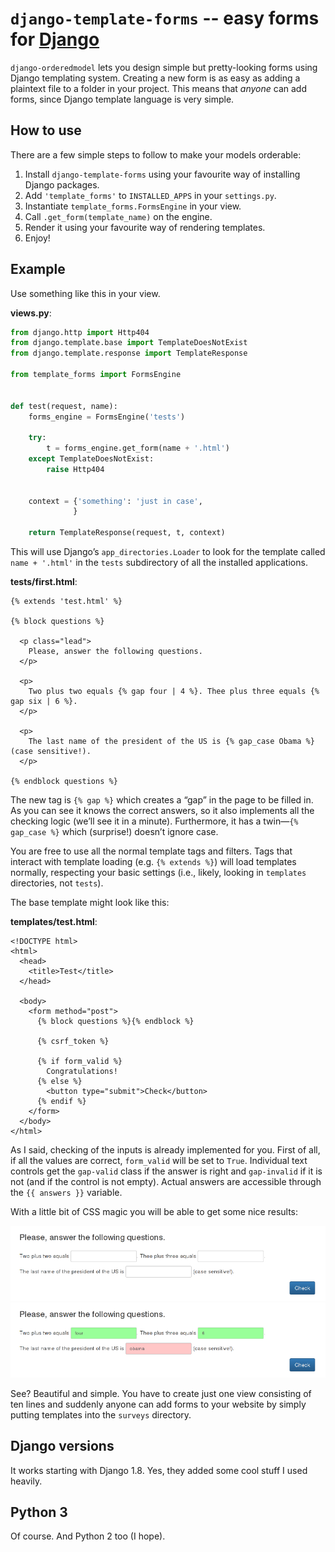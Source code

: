 `django-template-forms` -- easy forms for [Django](http://www.djangoproject.com/)
========================================================

`django-orderedmodel` lets you design simple but pretty-looking forms
using Django templating system. Creating a new form is as easy as
adding a plaintext file to a folder in your project. This means
that _anyone_ can add forms, since Django template language
is very simple.


How to use
-------------

There are a few simple steps to follow to make your models orderable:

1. Install `django-template-forms` using your favourite way of installing Django packages.
3. Add `'template_forms'` to `INSTALLED_APPS` in your `settings.py`.
4. Instantiate `template_forms.FormsEngine` in your view.
5. Call `.get_form(template_name)` on the engine.
6. Render it using your favourite way of rendering templates.
7. Enjoy!


Example
-------

Use something like this in your view.

**views.py**:

```python
from django.http import Http404
from django.template.base import TemplateDoesNotExist
from django.template.response import TemplateResponse

from template_forms import FormsEngine


def test(request, name):
    forms_engine = FormsEngine('tests')

    try:
        t = forms_engine.get_form(name + '.html')
    except TemplateDoesNotExist:
        raise Http404


    context = {'something': 'just in case',
              }

    return TemplateResponse(request, t, context)
```

This will use Django’s `app_directories.Loader` to look for the template
called `name + '.html'` in the `tests` subdirectory of all the installed applications.


**tests/first.html**:

```HTML+Django
{% extends 'test.html' %}

{% block questions %}

  <p class="lead">
    Please, answer the following questions.
  </p>

  <p>
    Two plus two equals {% gap four | 4 %}. Thee plus three equals {% gap six | 6 %}.
  </p>

  <p>
    The last name of the president of the US is {% gap_case Obama %} (case sensitive!).
  </p>

{% endblock questions %}
```

The new tag is `{% gap %}` which creates a “gap” in the page to be filled in. As you can see
it knows the correct answers, so it also implements all the checking logic (we’ll see it in a minute).
Furthermore, it has a twin—`{% gap_case %}` which (surprise!) doesn’t ignore case.

You are free to use all the normal template tags and filters. Tags that interact with
template loading (e.g. `{% extends %}`) will load templates normally, respecting
your basic settings (i.e., likely, looking in `templates` directories, not `tests`).

The base template might look like this:

**templates/test.html**:

```HTML+Django
<!DOCTYPE html>
<html>
  <head>
    <title>Test</title>
  </head>

  <body>
    <form method="post">
      {% block questions %}{% endblock %}

      {% csrf_token %}

      {% if form_valid %}
        Congratulations!
      {% else %}
        <button type="submit">Check</button>
      {% endif %}
    </form>
  </body>
</html>
```

As I said, checking of the inputs is already implemented for you. First of all,
if all the values are correct, `form_valid` will be set to `True`. Individual
text controls get the `gap-valid` class if the answer is right and `gap-invalid` if
it is not (and if the control is not empty). Actual answers are accessible through
the `{{ answers }}` variable.

With a little bit of CSS magic you will be able to get some nice results:

![Empty form](https://raw.githubusercontent.com/kirelagin/django-template-forms/gh-pages/django_gaps.png)
![Filled form](https://raw.githubusercontent.com/kirelagin/django-template-forms/gh-pages/django_gaps_filled.png)

See? Beautiful and simple. You have to create just one view consisting of ten lines and suddenly
anyone can add forms to your website by simply putting templates into the `surveys` directory.


Django versions
---------------

It works starting with Django 1.8. Yes, they added some cool stuff I used heavily.


Python 3
--------

Of course. And Python 2 too (I hope).
